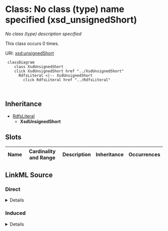 

# Class: No class (type) name specified (xsd_unsignedShort)


_No class (type) description specified_






This class occurs 0 times.


URI: [xsd:unsignedShort](http://www.w3.org/2001/XMLSchema#unsignedShort)






```mermaid
 classDiagram
    class XsdUnsignedShort
    click XsdUnsignedShort href "../XsdUnsignedShort"
      RdfsLiteral <|-- XsdUnsignedShort
        click RdfsLiteral href "../RdfsLiteral"
      
      
```





## Inheritance
* [RdfsLiteral](../classes/RdfsLiteral.md)
    * **XsdUnsignedShort**



## Slots

| Name | Cardinality and Range | Description | Inheritance | Occurrences |
| ---  | --- | --- | --- | --- |














## LinkML Source

<!-- TODO: investigate https://stackoverflow.com/questions/37606292/how-to-create-tabbed-code-blocks-in-mkdocs-or-sphinx -->

### Direct

<details>

```yaml
name: xsd_unsignedShort
conforms_to: No schema conformance document specified
annotations:
  count:
    tag: count
    value: 0
description: No class (type) description specified
title: No class (type) name specified
from_schema: fio-kg
rank: 1000
is_a: rdfs_Literal
class_uri: xsd:unsignedShort

```
</details>

### Induced

<details>

```yaml
name: xsd_unsignedShort
conforms_to: No schema conformance document specified
annotations:
  count:
    tag: count
    value: 0
description: No class (type) description specified
title: No class (type) name specified
from_schema: fio-kg
rank: 1000
is_a: rdfs_Literal
class_uri: xsd:unsignedShort

```
</details>